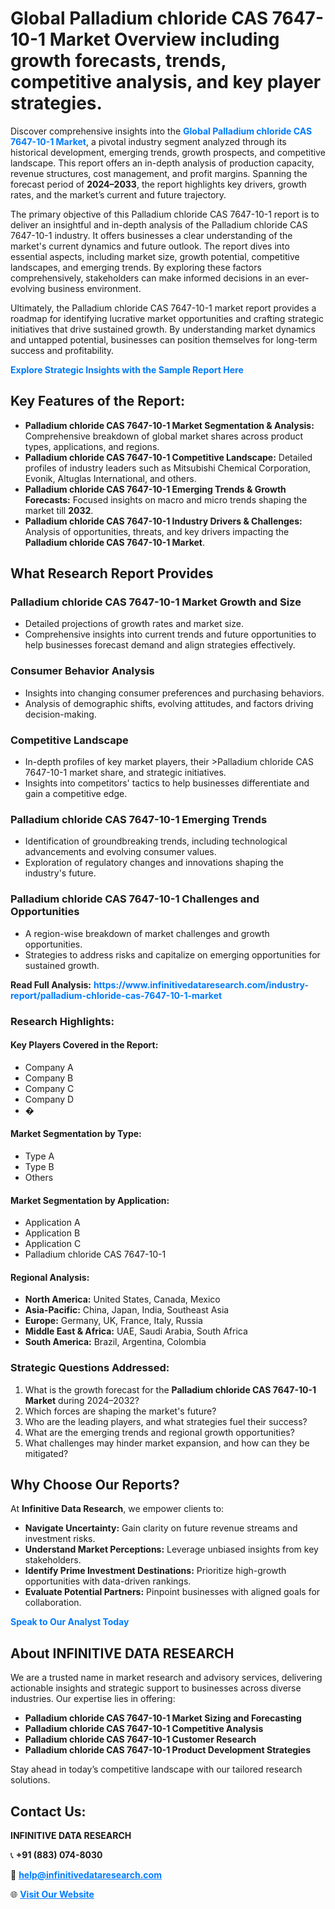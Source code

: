 <h1>Global Palladium chloride CAS 7647-10-1 Market Overview including growth forecasts, trends, competitive analysis, and key player strategies.</h1>
<p>
Discover comprehensive insights into the 
<a href="https://www.infinitivedataresearch.com/industry-report/palladium-chloride-cas-7647-10-1-market" rel="dofollow" style="color: #007BFF; text-decoration: none;"><strong>Global Palladium chloride CAS 7647-10-1 Market</strong></a>, a pivotal industry segment analyzed through its historical development, emerging trends, growth prospects, and competitive landscape. This report offers an in-depth analysis of production capacity, revenue structures, cost management, and profit margins. Spanning the forecast period of <strong>2024–2033</strong>, the report highlights key drivers, growth rates, and the market’s current and future trajectory.
</p>
<p>
The primary objective of this Palladium chloride CAS 7647-10-1 report is to deliver an insightful and in-depth analysis of the Palladium chloride CAS 7647-10-1 industry. It offers businesses a clear understanding of the market's current dynamics and future outlook. The report dives into essential aspects, including market size, growth potential, competitive landscapes, and emerging trends. By exploring these factors comprehensively, stakeholders can make informed decisions in an ever-evolving business environment.
</p>
<p>
Ultimately, the Palladium chloride CAS 7647-10-1 market report provides a roadmap for identifying lucrative market opportunities and crafting strategic initiatives that drive sustained growth. By understanding market dynamics and untapped potential, businesses can position themselves for long-term success and profitability.
</p>
<p>
<a href="https://www.infinitivedataresearch.com/request-sample/reportId=111490" style="color: #007BFF; text-decoration: none;"><strong>Explore Strategic Insights with the Sample Report Here</strong></a>
</p>

<h2>Key Features of the Report:</h2>
<ul>
<li><strong>Palladium chloride CAS 7647-10-1 Market Segmentation & Analysis:</strong> Comprehensive breakdown of global market shares across product types, applications, and regions.</li>
<li><strong>Palladium chloride CAS 7647-10-1 Competitive Landscape:</strong> Detailed profiles of industry leaders such as Mitsubishi Chemical Corporation, Evonik, Altuglas International, and others.</li>
<li><strong>Palladium chloride CAS 7647-10-1 Emerging Trends & Growth Forecasts:</strong> Focused insights on macro and micro trends shaping the market till <strong>2032</strong>.</li>
<li><strong>Palladium chloride CAS 7647-10-1 Industry Drivers & Challenges:</strong> Analysis of opportunities, threats, and key drivers impacting the <strong>Palladium chloride CAS 7647-10-1 Market</strong>.</li>
</ul>

<h2>What Research Report Provides</h2>
<h3>Palladium chloride CAS 7647-10-1 Market Growth and Size</h3>
<ul>
<li>Detailed projections of growth rates and market size.</li>
<li>Comprehensive insights into current trends and future opportunities to help businesses forecast demand and align strategies effectively.</li>
</ul>

<h3>Consumer Behavior Analysis</h3>
<ul>
<li>Insights into changing consumer preferences and purchasing behaviors.</li>
<li>Analysis of demographic shifts, evolving attitudes, and factors driving decision-making.</li>
</ul>

<h3>Competitive Landscape</h3>
<ul>
<li>In-depth profiles of key market players, their >Palladium chloride CAS 7647-10-1 market share, and strategic initiatives.</li>
<li>Insights into competitors' tactics to help businesses differentiate and gain a competitive edge.</li>
</ul>

<h3>Palladium chloride CAS 7647-10-1 Emerging Trends</h3>
<ul>
<li>Identification of groundbreaking trends, including technological advancements and evolving consumer values.</li>
<li>Exploration of regulatory changes and innovations shaping the industry's future.</li>
</ul>

<h3>Palladium chloride CAS 7647-10-1 Challenges and Opportunities</h3>
<ul>
<li>A region-wise breakdown of market challenges and growth opportunities.</li>
<li>Strategies to address risks and capitalize on emerging opportunities for sustained growth.</li>
</ul>
<p><strong>Read Full Analysis:</strong> <a href="https://www.infinitivedataresearch.com/industry-report/palladium-chloride-cas-7647-10-1-market" rel="dofollow" style="color: #007BFF; text-decoration: none;"><strong>https://www.infinitivedataresearch.com/industry-report/palladium-chloride-cas-7647-10-1-market</strong></a></p>
<h3>Research Highlights:</h3>
<h4>Key Players Covered in the Report:</h4>
<ul><li>Company A</li><li>Company B</li><li>Company C</li><li>Company D</li><li>�</li></ul>
<h4>Market Segmentation by Type:</h4>
<ul><li>Type A</li><li>Type B</li><li>Others</li></ul>
<h4>Market Segmentation by Application:</h4>
<ul><li>Application A</li><li>Application B</li><li>Application C</li><li>Palladium chloride CAS 7647-10-1</li></ul>

<h4>Regional Analysis:</h4>
<ul>
<li><strong>North America:</strong> United States, Canada, Mexico</li>
<li><strong>Asia-Pacific:</strong> China, Japan, India, Southeast Asia</li>
<li><strong>Europe:</strong> Germany, UK, France, Italy, Russia</li>
<li><strong>Middle East & Africa:</strong> UAE, Saudi Arabia, South Africa</li>
<li><strong>South America:</strong> Brazil, Argentina, Colombia</li>
</ul>

<h3>Strategic Questions Addressed:</h3>
<ol>
<li>What is the growth forecast for the <strong>Palladium chloride CAS 7647-10-1 Market</strong> during 2024–2032?</li>
<li>Which forces are shaping the market's future?</li>
<li>Who are the leading players, and what strategies fuel their success?</li>
<li>What are the emerging trends and regional growth opportunities?</li>
<li>What challenges may hinder market expansion, and how can they be mitigated?</li>
</ol>

<h2>Why Choose Our Reports?</h2>
<p>At <strong>Infinitive Data Research</strong>, we empower clients to:</p>
<ul>
<li><strong>Navigate Uncertainty:</strong> Gain clarity on future revenue streams and investment risks.</li>
<li><strong>Understand Market Perceptions:</strong> Leverage unbiased insights from key stakeholders.</li>
<li><strong>Identify Prime Investment Destinations:</strong> Prioritize high-growth opportunities with data-driven rankings.</li>
<li><strong>Evaluate Potential Partners:</strong> Pinpoint businesses with aligned goals for collaboration.</li>
</ul>
<p><a href="https://www.infinitivedataresearch.com/industry-report/palladium-chloride-cas-7647-10-1-market" rel="dofollow" style="color: #007BFF; text-decoration: none;"><strong>Speak to Our Analyst Today</strong></a></p>

<h2>About INFINITIVE DATA RESEARCH</h2>
<p>We are a trusted name in market research and advisory services, delivering actionable insights and strategic support to businesses across diverse industries. Our expertise lies in offering:</p>
<ul>
<li><strong>Palladium chloride CAS 7647-10-1 Market Sizing and Forecasting</strong></li>
<li><strong>Palladium chloride CAS 7647-10-1 Competitive Analysis</strong></li>
<li><strong>Palladium chloride CAS 7647-10-1 Customer Research</strong></li>
<li><strong>Palladium chloride CAS 7647-10-1 Product Development Strategies</strong></li>
</ul>
<p>Stay ahead in today’s competitive landscape with our tailored research solutions.</p>

<h2>Contact Us:</h2>
<p><strong>INFINITIVE DATA RESEARCH</strong></p>
<p>📞 <strong>+91 (883) 074-8030</strong></p>
<p>📧 <strong><a href="mailto:help@infinitivedataresearch.com" style="color: #007BFF;">help@infinitivedataresearch.com</a></strong></p>
<p>🌐 <strong><a href="https://www.infinitivedataresearch.com" rel="dofollow" style="color: #007BFF;">Visit Our Website</a></strong></p>